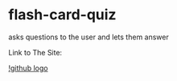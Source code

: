 # flash-card-quiz
asks questions to the user and lets them answer

Link to The Site: 


[!github logo](./public/images/flashcard_quiz.png)


